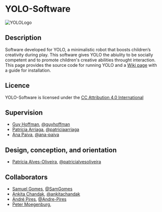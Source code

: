 # YOLO-Software

![YOLOLogo](https://github.com/patricialvesoliveira/YOLO-Software/blob/master/logo.jpg)

## Description
Software developed for YOLO, a minimalistic robot that boosts children’s creativity during play. This software gives YOLO the abiulity to be socially competent and to promote children's creative abilities throught interaction. This page provides the source code for running YOLO and a [Wiki page](https://github.com/patricialvesoliveira/YOLO-Software/wiki) with a guide for installation.

## Licence
YOLO-Software is licensed under the [CC Attribution 4.0 International](https://creativecommons.org/licenses/by/4.0/)

## Supervision
- [Guy Hoffman](http://guyhoffman.com/), [@guyhoffman](https://github.com/guyhoffman/)
- [Patrícia Arriaga](https://ciencia.iscte-iul.pt/authors/patricia-paula-lourenco-arriaga-ferreira/cv), [@patriciaarriaga](https://github.com/patriciaarriaga/)
- [Ana Paiva](https://ana-paiva.com/), [@ana-paiva](https://github.com/ana-paiva/)

## Design, conception, and orientation
- [Patrícia Alves-Oliveira](https://patricialvesoliveira.com/), [@patricialvesoliveira](https://github.com/patricialvesoliveira/)

## Collaborators
- [Samuel Gomes](https://samgomes.github.io/), [@SamGomes](https://github.com/SamGomes/)
- [Ankita Chandak](https://www.linkedin.com/in/ankitachandak1/), [@ankitachandak](https://github.com/ankitachandak)
- [André Pires](https://www.linkedin.com/in/andr%C3%A9-pires-40a5516b/?originalSubdomain=pt), [@Andre-Pires](https://github.com/Andre-Pires)
- [Peter Moegenburg](https://petermoegenburg.myportfolio.com/),
